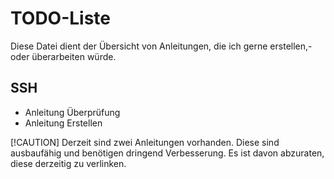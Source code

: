 # TODO-Liste

Diese Datei dient der Übersicht von Anleitungen, die ich gerne erstellen,- oder überarbeiten würde.

## SSH

- Anleitung Überprüfung
- Anleitung Erstellen

[!CAUTION]
Derzeit sind zwei Anleitungen vorhanden. Diese sind ausbaufähig und benötigen dringend Verbesserung. Es ist davon abzuraten, diese derzeitig zu verlinken.


